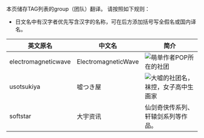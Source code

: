 本页储存TAG列表的group（团队）翻译。
请按照如下规则：
* 日文名中有汉字者优先写含汉字的名称，可在后方添加括号写全假名或国内译名。

| 英文原名 | 中文名 | 简介 |
| -------- | ---------------------- | ---------------------------------------- |
| electromagneticwave | ElectromagneticWave | ![萌单作者POP所在的社团](http://ww2.sinaimg.cn/large/6c84b2d6gw1f3614z9jokj205k07ndg1.jpg) |
| usotsukiya | 嘘つき屋 | ![大嘘的社团名，袜控，女子高中生画家](http://exhentai.org/t/72/3c/723ca0e20e7cbf1b9f83c3a082c37b560de437aa-2602261-1787-2500-jpg_l.jpg) |
| softstar | 大宇资讯 | 仙剑奇侠传系列、轩辕剑系列等作品。 |